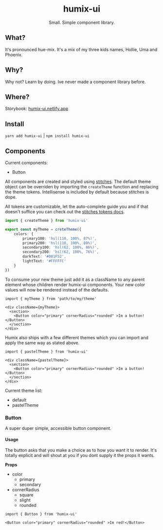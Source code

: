 <div align="center">
  <h1>humix-ui</h1>
</div>

<p align="center">
  Small. Simple component library.
</p>

## What?

It's pronounced hue-mix. It's a mix of my three kids names, Hollie, Uma and Phoenix.

## Why?

Why not? Learn by doing. Ive never made a component library before.

## Where?

Storybook: [humix-ui.netlify.app](https://humix-ui.netlify.app/)

## Install

`yarn add humix-ui` | `npm install humix-ui`

## Components

Current components:
- Button

All components are created and styled using [stitches](https://stitches.dev/). The default theme object can be overriden by importing the `createTheme` function and replacing the theme tokens. Intellisense is included by default because stitches is dope.

All tokens are customizable, let the auto-complete guide you and if that doesn't suffice you can check out the [stitches tokens docs](https://stitches.dev/docs/tokens).

```ts
import { createTheme } from 'humix-ui'

export const myTheme = creteTheme({
    colors: {
        primary100: 'hsl(110, 100%, 87%)',
        primary200: 'hsl(110, 100%, 80%)',
        secondary100: 'hsl(62, 100%, 86%)',
        secondary200: 'hsl(62, 100%, 76%)',
        darkText: '#001F52',
        lightText: '#FFFFFC'
    }
})
```

To consume your new theme just add it as a className to any parent element whose children render humix-ui components. Your new color values will now be rendered instead of the defaults.

```tsx
import { myTheme } from 'path/to/my/theme'

<div className={myTheme}>
  <section>
    <Button color="primary" cornerRadius="rounded" >Im a button!</Button>
  </section>
</div>
```

Humix also ships with a few different themes which you can import and apply the same way as stated above.

```tsx
import { pastelTheme } from 'humix-ui'

<div className={pastelTheme}>
  <section>
    <Button color="primary" cornerRadius="rounded" >Im a button!</Button>
  </section>
</div>
```

Current theme list:
- default
- pastelTheme

### Button

A super duper simple, accessible button component.

#### Usage

The button asks that you make a choice as to how you want it to render. It's totally explicit and will shout at you if you dont supply it the props it wants.

**Props**
- color
  - primary
  - secondary
- cornerRadius
  - square
  - slight
  - rounded

```tsx
import { Button } from 'humix-ui'

<Button color="primary" cornerRadius="rounded" >Im red!</Button>
```

